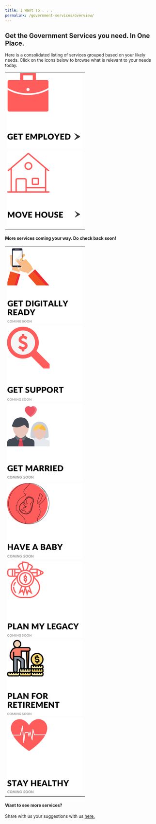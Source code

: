 ```yaml
---
title: I Want To . . .
permalink: /government-services/overview/
---
```


## Get the Government Services you need. In One Place.

Here is a consolidated listing of services grouped based on your likely needs.
Click on the icons below to browse what is relevant to your needs today.


<style>
@media
only screen and (max-width: 760px),
(min-device-width: 768px) and (max-device-width: 1024px) {
  table, th, td {
    display: block;
  }
  table, tr, td {
    border: none !important;
  }
}
table, tr, td {
  border: none !important;
}
</style>
<div class="tg-wrap"><table class="tg">
<tbody>
  <tr>
    <td class="tg-baqh"><a href="https://articles.life.gov.sg/financial-support-workers-self-employed/"><img src="/images/01-get-employed.png" alt="Employment Support"></td>
    <td class="tg-baqh"><a href="/government-services/buying-a-hdb/overview/"><img src="/images/05-move-house.png" alt="Housing and Property"></td>
  </tr>
  </tbody>
</table></div>

  #### More services coming your way. Do check back soon!
  
  
  <style>
@media
only screen and (max-width: 760px),
(min-device-width: 768px) and (max-device-width: 1024px) {
  table, th, td {
    display: block;
  }
  table, tr, td {
    border: none !important;
  }
}
table, tr, td {
  border: none !important;
}
</style>
<div class="tg-wrap"><table class="tg">
<tbody>
  
  <tr>
    <td class="tg-bagh"><img src="/images/06-digital-readiness(coming soon).png" alt="Coming Soon"></td>
    <td class="tg-baqh"><img src="/images/02-get-support.png" alt="Govt Schemes and Benefits"></td>
    <td class="tg-baqh"><img src="/images/03-get-married(coming soon).png" alt="Coming Soon"></td>
  </tr>
  <tr>
    <td class="tg-baqh"><img src="/images/04-have-baby(coming soon).png" alt="Coming Soon"></td>
    <td class="tg-baqh"><img src="/images/07-plan-legacy(coming soon).png" alt="Coming Soon"></td>
    <td class="tg-baqh"><img src="/images/08-plan-retirement.png" alt="CPF and Retirement"></td>
  </tr>
    <tr>
   <td class="tg-baqh"><img src="/images/09-stay-healthy.png" alt="Coming Soon"></td>
  </tr>
</tbody>
</table></div>


#### Want to see more services?

Share with us your suggestions with us <a href="https://form.gov.sg/5ed0995e42ee5f00110e10cc" target="_blank">here.</a>
